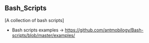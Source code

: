 ## Bash_Scripts
[A collection of bash scripts]

- Bash scripts examples -> https://github.com/antmobilogy/Bash-scripts/blob/master/examples/
